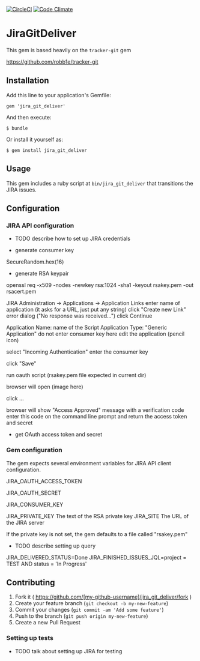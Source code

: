 [![CircleCI](https://circleci.com/gh/viewthespace/jira_git_deliver.svg?style=svg)](https://circleci.com/gh/viewthespace/jira_git_deliver)
[![Code Climate](https://codeclimate.com/repos/5792a96bdece34007d00a71f/badges/66036927f73d6aad1e3d/gpa.svg)](https://codeclimate.com/repos/5792a96bdece34007d00a71f/feed)

# JiraGitDeliver

This gem is based heavily on the `tracker-git` gem

https://github.com/robb1e/tracker-git

## Installation

Add this line to your application's Gemfile:

    gem 'jira_git_deliver'

And then execute:

    $ bundle

Or install it yourself as:

    $ gem install jira_git_deliver

## Usage

This gem includes a ruby script at `bin/jira_git_deliver` that transitions
the JIRA issues.

## Configuration

### JIRA API configuration

* TODO describe how to set up JIRA credentials

* generate consumer key

SecureRandom.hex(16)

* generate RSA keypair

openssl req -x509 -nodes -newkey rsa:1024 -sha1 -keyout rsakey.pem -out rsacert.pem

JIRA Administration -> Applications -> Application Links
enter name of application (it asks for a URL, just put any string)
click "Create new Link"
error dialog ("No response was received...") click Continue

Application Name: name of the Script
Application Type: "Generic Application"
do not enter consumer key here
edit the application (pencil icon)

select "Incoming Authentication"
enter the consumer key

click "Save"


run oauth script (rsakey.pem file expected in current dir)

browser will open (image here)

click ...

browser will show "Access Approved" message with a verification code
enter this code on the command line prompt
and return the access token and secret



* get OAuth access token and secret

### Gem configuration

The gem expects several environment variables for JIRA API client configuration.

JIRA_OAUTH_ACCESS_TOKEN

JIRA_OAUTH_SECRET

JIRA_CONSUMER_KEY

JIRA_PRIVATE_KEY The text of the RSA private key
JIRA_SITE The URL of the JIRA server

If the private key is not set, the gem defaults to a file called "rsakey.pem"

* TODO describe setting up query

JIRA_DELIVERED_STATUS=Done
JIRA_FINISHED_ISSUES_JQL=project = TEST AND status = 'In Progress'

## Contributing

1. Fork it ( https://github.com/[my-github-username]/jira_git_deliver/fork )
2. Create your feature branch (`git checkout -b my-new-feature`)
3. Commit your changes (`git commit -am 'Add some feature'`)
4. Push to the branch (`git push origin my-new-feature`)
5. Create a new Pull Request

### Setting up tests

* TODO talk about setting up JIRA for testing
